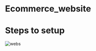 ﻿# Ecommerce_website
 # Steps to setup
 
![webs](https://user-images.githubusercontent.com/76918911/183528876-c1ecafea-2620-49ee-991f-4bca85721067.png)
